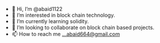 - 👋 Hi, I’m @abaid1122
- 👀 I’m interested in block chain technology. 
- 🌱 I’m currently learning solidity.
- 💞️ I’m looking to collaborate on block chain based projects.
- 📫 How to reach me ...abaid664@gmail.com

<!---
abaid1122/abaid1122 is a ✨ special ✨ repository because its `README.md` (this file) appears on your GitHub profile.
You can click the Preview link to take a look at your changes.
--->
